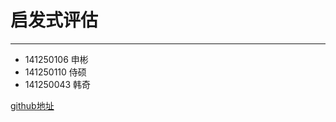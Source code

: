 # 启发式评估

---

* 141250106 申彬
* 141250110 侍硕
* 141250043 韩奇

[github地址](https://github.com/NjuHumanComputer/HeuristicEvaluation)

